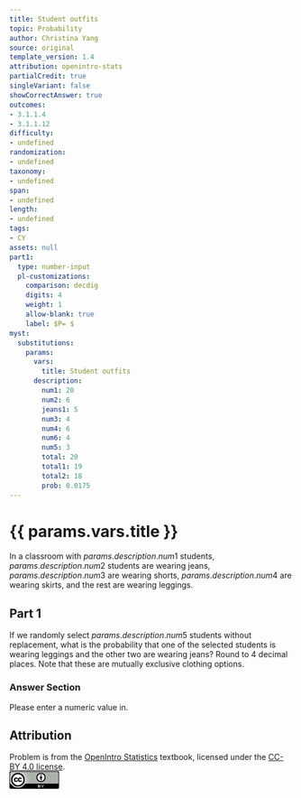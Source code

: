 ```yaml
---
title: Student outfits
topic: Probability
author: Christina Yang
source: original
template_version: 1.4
attribution: openintro-stats
partialCredit: true
singleVariant: false
showCorrectAnswer: true
outcomes:
- 3.1.1.4
- 3.1.1.12
difficulty:
- undefined
randomization:
- undefined
taxonomy:
- undefined
span:
- undefined
length:
- undefined
tags:
- CY
assets: null
part1:
  type: number-input
  pl-customizations:
    comparison: decdig
    digits: 4
    weight: 1
    allow-blank: true
    label: $P= $
myst:
  substitutions:
    params:
      vars:
        title: Student outfits
      description:
        num1: 20
        num2: 6
        jeans1: 5
        num3: 4
        num4: 6
        num6: 4
        num5: 3
        total: 20
        total1: 19
        total2: 18
        prob: 0.0175
---
```

# {{ params.vars.title }}
In a classroom with ${{ params.description.num1 }}$ students, ${{ params.description.num2 }}$ students are wearing jeans, ${{ params.description.num3 }}$ are wearing shorts, ${{ params.description.num4 }}$ are wearing skirts, and the rest are wearing leggings.

## Part 1

If we randomly select ${{ params.description.num5 }}$ students without replacement, what is the probability that one of the selected students is wearing leggings and the other two are wearing jeans? Round to 4 decimal places. Note that these are mutually exclusive clothing options.

### Answer Section

Please enter a numeric value in.

## Attribution

Problem is from the [OpenIntro Statistics](https://openintro.org/book/os/) textbook, licensed under the [CC-BY 4.0 license](https://creativecommons.org/licenses/by/4.0/).<br>![Image representing the Creative Commons 4.0 BY license.](https://raw.githubusercontent.com/firasm/bits/master/by.png)